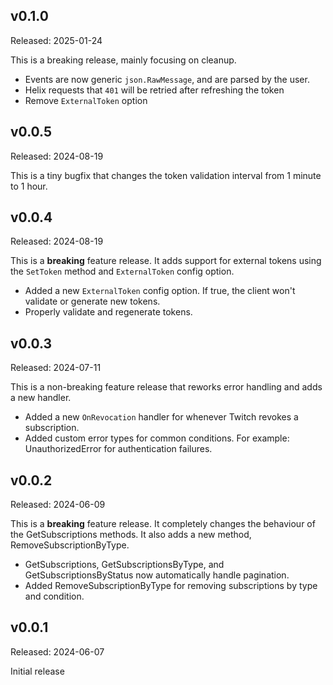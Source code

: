 ## v0.1.0

Released: 2025-01-24

This is a breaking release, mainly focusing on cleanup.

- Events are now generic `json.RawMessage`, and are parsed by the user.
- Helix requests that `401` will be retried after refreshing the token
- Remove `ExternalToken` option

## v0.0.5

Released: 2024-08-19

This is a tiny bugfix that changes the token validation interval from 1 minute to 1 hour.

## v0.0.4

Released: 2024-08-19

This is a **breaking** feature release. It adds support for external tokens using the `SetToken` method and `ExternalToken` config option.

- Added a new `ExternalToken` config option. If true, the client won't validate or generate new tokens.
- Properly validate and regenerate tokens.

## v0.0.3

Released: 2024-07-11

This is a non-breaking feature release that reworks error handling and adds a new handler.

- Added a new `OnRevocation` handler for whenever Twitch revokes a subscription.
- Added custom error types for common conditions. For example: UnauthorizedError for authentication failures.

## v0.0.2

Released: 2024-06-09

This is a **breaking** feature release. It completely changes the behaviour of the GetSubscriptions methods. It also adds a new method, RemoveSubscriptionByType.

- GetSubscriptions, GetSubscriptionsByType, and GetSubscriptionsByStatus now automatically handle pagination.
- Added RemoveSubscriptionByType for removing subscriptions by type and condition.

## v0.0.1

Released: 2024-06-07

Initial release
